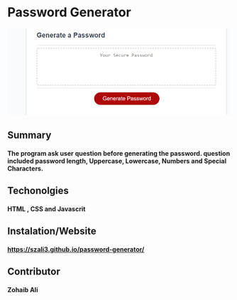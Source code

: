 # Password Generator

![Screenshot](passwordGeneratorScreenShoot.PNG)

## Summary
#### The program ask user question before generating the password. question included password length, Uppercase, Lowercase, Numbers and Special Characters.

## Techonolgies
#### HTML , CSS and Javascrit

## Instalation/Website
#### https://szali3.github.io/password-generator/

## Contributor
#### Zohaib Ali
